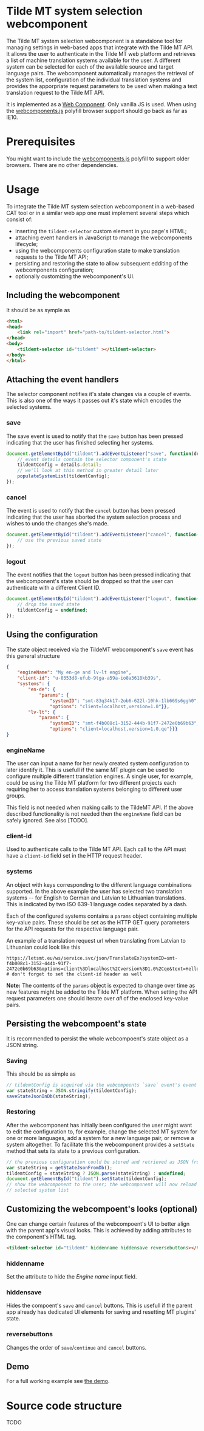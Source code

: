 # Tilde MT system selection webcomponent
The Tilde MT system selection webcomponent is a standalone tool for managing
settings in web-based apps that integrate with the Tilde MT API. It allows
the user to authenticate in the Tilde MT web platform and retrieves a list
of machine translation systems available for the user. A different system
can be selected for each of the available source and target language pairs.
The webcomponent automatically manages the retrieval of the system list,
configuration of the individual translation systems and provides the
apporpriate request parameters to be used when making a text translation
request to the Tilde MT API.

It is implemented as a [Web Component](https://en.wikipedia.org/wiki/Web_Components).
Only vanilla JS is used. When using the
[webcomponents.js](https://github.com/webcomponents/webcomponentsjs) polyfill
browser support should go back as far as IE10.

# Prerequisites
You might want to include the [webcomponents.js](https://github.com/webcomponents/webcomponentsjs)
polyfill to support older browsers. There are no other dependencies.

# Usage
To integrate the Tilde MT system selection webcomponent in a web-based CAT tool
or in a similar web app one must implement several steps which consist of:
* inserting the `tildemt-selector` custom element in you page's HTML;
* attaching event handlers in JavaScript to manage the webcomponents lifecycle;
* using the webcomponents configuration state to make translation requests to
the Tilde MT API;
* persisting and restoring the state to allow subsequent edditing of the
webcomponents configuration;
* optionally customizing the webcomponent's UI.

## Including the webcomponent
It should be as symple as
```HTML
<html>
<head>
    <link rel="import" href="path-to/tildemt-selector.html">
</head>
<body>
	<tildemt-selector id="tildemt" ></tildemt-selector>
</body>
</html>
```

## Attaching the event handlers
The selector component notifies it's state changes via a couple of events.
This is also one of the ways it passes out it's state which encodes the
selected systems.

### save
The save event is used to notify that the `save` button has been pressed
indicating that the user has finished selecting her systems.
```JavaScript
document.getElementById("tildemt").addEventListener("save", function(details){
    // event details contain the selector component's state
    tildemtConfig = details.detail;
    // we'll look at this method in greater detail later
    populateSystemList(tildemtConfig);
});
```

### cancel
The event is used to notify that the `cancel` button has been pressed
indicating that the user has aborted the system selection process
and wishes to undo the changes she's made.
```JavaScript
document.getElementById("tildemt").addEventListener("cancel", function(){
    // use the previous saved state
});
```

### logout
The event notifies that the `logout` button has been pressed indicating that
the webcomponent's state should be dropped so that the user can authenticate
with a different Client ID.
```JavaScript
document.getElementById("tildemt").addEventListener("logout", function(){
    // drop the saved state
    tildemtConfig = undefined;
});
```

## Using the configuration
The state object received via the TildeMT webcomponent's `save` event has this
general structure
```JSON
{
    "engineName": "My en-ge and lv-lt engine",
    "client-id": "u-0353d8-ufub-9tga-a59a-io8a3618kb39s",
    "systems": {
		"en-de": {
			"params": {
				"systemID": "smt-83q34k17-2ob6-622l-10hk-1lb669s6ggh0",
				"options": "client=localhost,version=1.0"}},
		"lv-lt": {
			"params": {
				"systemID": "smt-f4b008c1-3152-444b-91f7-2472e0b69b63",
				"options": "client=localhost,version=1.0,qe"}}}
}
```

### engineName
The user can input a name for her newly created system configuration to later
identify it. This is usefull if the same MT plugin can be used to configure multiple
different translation engines. A single user, for example, could be using the Tilde MT
platform for two different projects each requiring her to access translation systems
belonging to different user groups.

This field is not needed when making calls to the TildeMT API. If the above described
functionality is not needed then the `engineName` field can be safely ignored. See
also [TODO].

### client-id
Used to authenticate calls to the Tilde MT API. Each call to the API must have a
`client-id` field set in the HTTP request header.

### systems
An object with keys corresponding to the different language combinations supported.
In the above example the user has selected two translation systems -- for English
to German and Latvian to Lithuanian translations. This is indicated by two ISO 639-1
language codes separated by a dash.

Each of the configured systems contains a `params` object containing multiple
key-value pairs. These should be set as the HTTP GET query parameters for the
API requests for the respective language pair.

An example of a translation request url when translating from Latvian to Lithuanian
could look like this

```
https://letsmt.eu/ws/service.svc/json/TranslateEx?systemID=smt-f4b008c1-3152-444b-91f7-2472e0b69b63&options=client%3Dlocalhost%2Cversion%3D1.0%2Cqe&text=Hello%20world
# don't forget to set the client-id header as well
```

**Note:** The contents of the `params` object is expected to change over time as new
features might be added to the Tilde MT platform. When setting the API request
parameters one should iterate over *all* of the enclosed key-value pairs.

## Persisting the webcompoent's state
It is recommended to persist the whole webcompoent's state object as a JSON string.
### Saving
This should be as simple as
```JavaScript
// tildemtConfig is acquired via the webcompoents `save` event's event details
var stateString = JSON.stringify(tildemtConfig);
saveStateJsonInDb(stateString);
```

### Restoring
After the webcomponent has initially been configured the user might want to edit
the configuration to, for example, change the selected MT system for one or more
languages, add a system for a new language pair, or remove a system altogether.
To facilitate this the webcomponent provides a `setState` method that sets its state
to a previous configuration.
```JavaScript
// the previous configuration could be stored and retrieved as JSON from the backend
var stateString = getStateJsonFromDb();
tildemtConfig = stateString ? JSON.parse(stateString) : undefined;
document.getElementById("tildemt").setState(tildemtConfig);
// show the webcomponent to the user; the webcomponent will now reload the previously
// selected system list
```

## Customizing the webcompoent's looks (optional)
One can change certain features of the webcompoent's UI to better align with the
parent app's visual looks. This is achieved by adding attributes to the component's
HTML tag.
```HTML
<tildemt-selector id="tildemt" hiddenname hiddensave reversebuttons></tildemt-selector>
```

### hiddenname
Set the attribute to hide the *Engine name* input field.

### hiddensave
Hides the compoent's `save` and `cancel` buttons. This is usefull if the parent app
already has dedicated UI elements for saving and resetting MT plugins' state.

### reversebuttons
Changes the order of `save`/`continue` and `cancel` buttons.


## Demo
For a full working example see [the demo](../index.html).

# Source code structure
TODO
